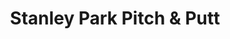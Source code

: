 ---
title: "Stanley Park Pitch & Putt"
url: /vancouver/stanley-park-pitch-and-putt/
shop: storage rental
---